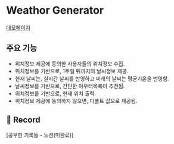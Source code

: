 # Weathor Generator
[데모페이지](https://otterp012.github.io/pages/WeatherGenerator/)
## 주요 기능
- 위치정보 제공에 동의한 사용자들의 위치정보 수집.    
- 위치정보를 기반으로, 1주일 뒤까지의 날씨정보 제공.  
- 현재 날씨는, 실시간 날씨를 반영하고 미래의 날씨는 평균기온을 반영함.
- 날씨정보를 기반으로, 간단한 아우터목록이 추천됨.  
- 위치정보를 기반으로, 현재 위치 출력.  
- 위치정보 제공에 동의하지 않으면, 디폴트 값으로 제공됨.  

## 📝 Record




[공부한 기록들 - 노션(미완료)]
